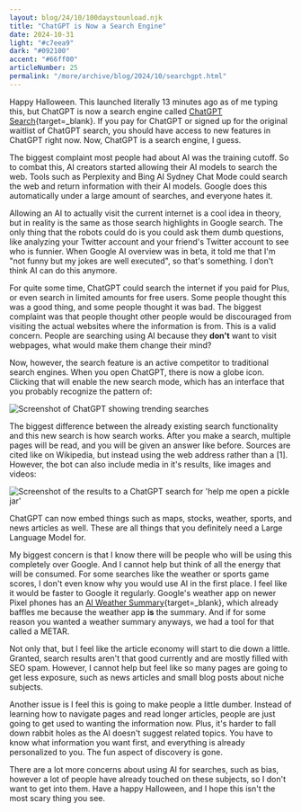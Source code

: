 ```yaml
---
layout: blog/24/10/100daystounload.njk
title: "ChatGPT is Now a Search Engine"
date: 2024-10-31
light: "#c7eea9"
dark: "#092100"
accent: "#66ff00"
articleNumber: 25
permalink: "/more/archive/blog/2024/10/searchgpt.html"
---
```

Happy Halloween. This launched literally 13 minutes ago as of me typing this, but ChatGPT is now a search engine called [ChatGPT Search](https://openai.com/index/introducing-chatgpt-search/){target=_blank}. If you pay for ChatGPT or signed up for the original waitlist of ChatGPT search, you should have access to new features in ChatGPT right now. Now, ChatGPT is a search engine, I guess.

The biggest complaint most people had about AI was the training cutoff. So to combat this, AI creators started allowing their AI models to search the web. Tools such as Perplexity and Bing AI Sydney Chat Mode could search the web and return information with their AI models. Google does this automatically under a large amount of searches, and everyone hates it.

Allowing an AI to actually visit the current internet is a cool idea in theory, but in reality is the same as those search highlights in Google search. The only thing that the robots could do is you could ask them dumb questions, like analyzing your Twitter account and your friend's Twitter account to see who is funnier. When Google AI overview was in beta, it told me that I'm "not funny but my jokes are well executed", so that's something. I don't think AI can do this anymore.

For quite some time, ChatGPT could search the internet if you paid for Plus, or even search in limited amounts for free users. Some people thought this was a good thing, and some people thought it was bad. The biggest complaint was that people thought other people would be discouraged from visiting the actual websites where the information is from. This is a valid concern. People are searching using AI because they **don't** want to visit webpages, what would make them change their mind?

Now, however, the search feature is an active competitor to traditional search engines. When you open ChatGPT, there is now a globe icon. Clicking that will enable the new search mode, which has an interface that you probably recognize the pattern of:

![Screenshot of ChatGPT showing trending searches](https://i.imgur.com/LE8wHbQ.png)

The biggest difference between the already existing search functionality and this new search is how search works. After you make a search, multiple pages will be read, and you will be given an answer like before. Sources are cited like on Wikipedia, but instead using the web address rather than a \[1]. However, the bot can also include media in it's results, like images and videos:

![Screenshot of the results to a ChatGPT search for 'help me open a pickle jar'](https://i.imgur.com/3Zb1Rmv.png)

ChatGPT can now embed things such as maps, stocks, weather, sports, and news articles as well. These are all things that you definitely need a Large Language Model for.

My biggest concern is that I know there will be people who will be using this completely over Google. And I cannot help but think of all the energy that will be consumed. For some searches like the weather or sports game scores, I don't even know why you would use AI in the first place. I feel like it would be faster to Google it regularly. Google's weather app on newer Pixel phones has an [AI Weather Summary](https://support.google.com/pixelphone/answer/15266029?hl=en#zippy=%2Cget-a-summary-of-your-locations-weather-forecast){target=_blank}, which already baffles me because the weather app **is** the summary. And if for some reason you wanted a weather summary anyways, we had a tool for that called a METAR.

Not only that, but I feel like the article economy will start to die down a little. Granted, search results aren't that good currently and are mostly filled with SEO spam. However, I cannot help but feel like so many pages are going to get less exposure, such as news articles and small blog posts about niche subjects.

Another issue is I feel this is going to make people a little dumber. Instead of learning how to navigate pages and read longer articles, people are just going to get used to wanting the information now. Plus, it's harder to fall down rabbit holes as the AI doesn't suggest related topics. You have to know what information you want first, and everything is already personalized to you. The fun aspect of discovery is gone.

There are a lot more concerns about using AI for searches, such as bias, however a lot of people have already touched on these subjects, so I don't want to get into them. Have a happy Halloween, and I hope this isn't the most scary thing you see.
